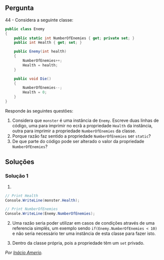## Pergunta

44 - Considera a seguinte classe:

```cs
public class Enemy
{
    public static int NumberOfEnemies { get; private set; }
    public int Health { get; set; }

    public Enemy(int health)
    {
        NumberOfEnemies++;
        Health = health;
    }

    public void Die()
    {
        NumberOfEnemies--;
        Health = 0;
    }
}
```

Responde às seguintes questões:

1. Considera que `monster` é uma instância de `Enemy`. Escreve duas linhas de
   código, uma para imprimir no ecrã a propriedade `Health` da instância,
   outra para imprimir a propriedade `NumberOfEnemies` da classe.
2. Porque razão faz sentido a propriedade `NumberOfEnemies` ser `static`?
3. De que parte do código pode ser alterado o valor da propriedade
   `NumberOfEnemies`?

## Soluções

### Solução 1

1.
```cs
// Print Health
Console.WriteLine(monster.Health);

// Print NumberOfEnemies
Console.WriteLine(Enemy.NumberOfEnemies);
```

2. Uma razão seria poder utilizar em casos de condições através de uma
referencia simplês, um exemplo sendo `if(Enemy.NumberOfEnemies < 10)` e não
seria necessário ter uma instância de esta classe para fazer isto.

3. Dentro da classe própria, pois a propriedade têm um `set` privado.

*Por [Inácio Amerio](https://github.com/FPTheFluffyPawed).*